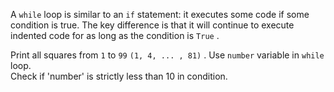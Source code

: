 A `while` loop is similar to an `if` statement: it executes some code if some condition is true. The key difference is that it will continue to execute indented code for as long as the condition is `True` .  
  
Print all squares from `1` to `99`  `(1, 4, ... , 81)` . Use `number` variable in `while` loop.  
Check if 'number' is strictly less than 10 in condition.
